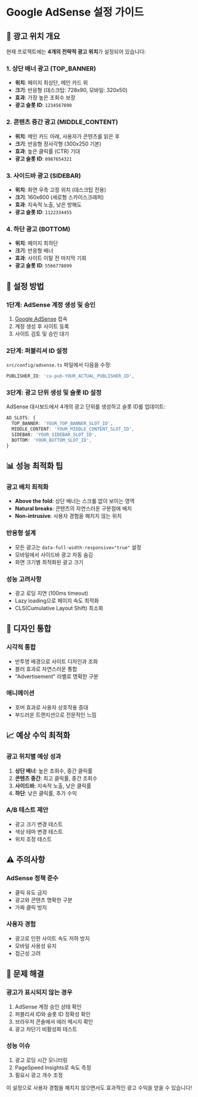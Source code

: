 # Google AdSense 설정 가이드

## 🎯 광고 위치 개요

현재 프로젝트에는 **4개의 전략적 광고 위치**가 설정되어 있습니다:

### 1. 상단 배너 광고 (TOP_BANNER)

- **위치**: 페이지 최상단, 메인 카드 위
- **크기**: 반응형 (데스크탑: 728x90, 모바일: 320x50)
- **효과**: 가장 높은 조회수 보장
- **광고 슬롯 ID**: `1234567890`

### 2. 콘텐츠 중간 광고 (MIDDLE_CONTENT)

- **위치**: 메인 카드 아래, 사용자가 콘텐츠를 읽은 후
- **크기**: 반응형 정사각형 (300x250 기본)
- **효과**: 높은 클릭률 (CTR) 기대
- **광고 슬롯 ID**: `0987654321`

### 3. 사이드바 광고 (SIDEBAR)

- **위치**: 화면 우측 고정 위치 (데스크탑 전용)
- **크기**: 160x600 (세로형 스카이스크래퍼)
- **효과**: 지속적 노출, 낮은 방해도
- **광고 슬롯 ID**: `1122334455`

### 4. 하단 광고 (BOTTOM)

- **위치**: 페이지 최하단
- **크기**: 반응형 배너
- **효과**: 사이트 이탈 전 마지막 기회
- **광고 슬롯 ID**: `5566778899`

## 🚀 설정 방법

### 1단계: AdSense 계정 생성 및 승인

1. [Google AdSense](https://www.google.com/adsense/) 접속
2. 계정 생성 후 사이트 등록
3. 사이트 검토 및 승인 대기

### 2단계: 퍼블리셔 ID 설정

`src/config/adsense.ts` 파일에서 다음을 수정:

```typescript
PUBLISHER_ID: 'ca-pub-YOUR_ACTUAL_PUBLISHER_ID',
```

### 3단계: 광고 단위 생성 및 슬롯 ID 설정

AdSense 대시보드에서 4개의 광고 단위를 생성하고 슬롯 ID를 업데이트:

```typescript
AD_SLOTS: {
  TOP_BANNER: 'YOUR_TOP_BANNER_SLOT_ID',
  MIDDLE_CONTENT: 'YOUR_MIDDLE_CONTENT_SLOT_ID',
  SIDEBAR: 'YOUR_SIDEBAR_SLOT_ID',
  BOTTOM: 'YOUR_BOTTOM_SLOT_ID',
}
```

## 📊 성능 최적화 팁

### 광고 배치 최적화

- **Above the fold**: 상단 배너는 스크롤 없이 보이는 영역
- **Natural breaks**: 콘텐츠의 자연스러운 구분점에 배치
- **Non-intrusive**: 사용자 경험을 해치지 않는 위치

### 반응형 설계

- 모든 광고는 `data-full-width-responsive="true"` 설정
- 모바일에서 사이드바 광고 자동 숨김
- 화면 크기별 최적화된 광고 크기

### 성능 고려사항

- 광고 로딩 지연 (100ms timeout)
- Lazy loading으로 페이지 속도 최적화
- CLS(Cumulative Layout Shift) 최소화

## 🎨 디자인 통합

### 시각적 통합

- 반투명 배경으로 사이트 디자인과 조화
- 블러 효과로 자연스러운 통합
- "Advertisement" 라벨로 명확한 구분

### 애니메이션

- 호버 효과로 사용자 상호작용 증대
- 부드러운 트랜지션으로 전문적인 느낌

## 📈 예상 수익 최적화

### 광고 위치별 예상 성과

1. **상단 배너**: 높은 조회수, 중간 클릭률
2. **콘텐츠 중간**: 최고 클릭률, 중간 조회수
3. **사이드바**: 지속적 노출, 낮은 클릭률
4. **하단**: 낮은 클릭률, 추가 수익

### A/B 테스트 제안

- 광고 크기 변경 테스트
- 색상 테마 변경 테스트
- 위치 조정 테스트

## ⚠️ 주의사항

### AdSense 정책 준수

- 클릭 유도 금지
- 광고와 콘텐츠 명확한 구분
- 가짜 클릭 방지

### 사용자 경험

- 광고로 인한 사이트 속도 저하 방지
- 모바일 사용성 유지
- 접근성 고려

## 🔧 문제 해결

### 광고가 표시되지 않는 경우

1. AdSense 계정 승인 상태 확인
2. 퍼블리셔 ID와 슬롯 ID 정확성 확인
3. 브라우저 콘솔에서 에러 메시지 확인
4. 광고 차단기 비활성화 테스트

### 성능 이슈

1. 광고 로딩 시간 모니터링
2. PageSpeed Insights로 속도 측정
3. 필요시 광고 개수 조정

이 설정으로 사용자 경험을 해치지 않으면서도 효과적인 광고 수익을 얻을 수 있습니다!
